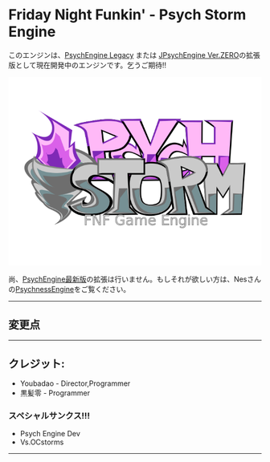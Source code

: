  # Friday Night Funkin' - Psych Storm Engine
このエンジンは、[PsychEngine Legacy](https://github.com/ShadowMario/FNF-PsychEngine/tree/0.6.3) または [JPsychEngine Ver.ZERO](https://github.com/KRKMZERO/FNF-JPsychEngine-Ver-ZERO)の拡張版として現在開発中のエンジンです。乞うご期待!!

![PsychionalHurricaneEngineLogo](docs/img/PsychStormEngineLogoTweak.png)


尚、[PsychEngine最新版](https://github.com/ShadowMario/FNF-PsychEngine/)の拡張は行いません。もしそれが欲しい方は、Nesさんの[PsychnessEngine](https://github.com/nes0116/FNF-PsychnessEngine/)をご覧ください。

_____________________________________
## 変更点

_____________________________________
## クレジット:
* Youbadao - Director,Programmer
* 黒髪零 - Programmer

### スペシャルサンクス!!!
* Psych Engine Dev
* Vs.OCstorms
_____________________________________
